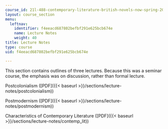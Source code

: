 ```yaml
---
course_id: 21l-488-contemporary-literature-british-novels-now-spring-2007
layout: course_section
menu:
  leftnav:
    identifier: f4eeacd687802befbf291e625bcb674e
    name: Lecture Notes
    weight: 40
title: Lecture Notes
type: course
uid: f4eeacd687802befbf291e625bcb674e

---
```


This section contains outlines of three lectures. Because this was a seminar course, the emphasis was on discussion, rather than formal lecture.

Postcolonialism ([PDF]({{< baseurl >}}/sections/lecture-notes/postcolonialism))

Postmodernism ([PDF]({{< baseurl >}}/sections/lecture-notes/postmodernism))

Characteristics of Contemporary Literature ([PDF]({{< baseurl >}}/sections/lecture-notes/contemp_lit))